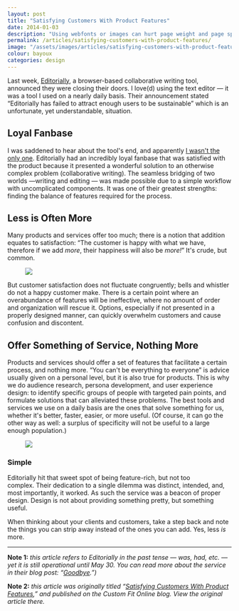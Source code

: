 ```yaml
---
layout: post
title: "Satisfying Customers With Product Features"
date: 2014-01-03
description: "Using webfonts or images can hurt page weight and page speed, so use Unicode characters in your CSS. You can even use the browser console to easily find a specific character encoding."
permalink: /articles/satisfying-customers-with-product-features/
image: "/assets/images/articles/satisfying-customers-with-product-features/satisfying-customers-with-product-features.png"
colour: bayoux
categories: design
---
```


Last week, [Editorially](http://editorially.com/ "Editorially"), a browser-based collaborative writing tool, announced they were closing their doors. I love(d) using the text editor — it was a tool I used on a nearly daily basis. Their announcement stated “Editorially has failed to attract enough users to be sustainable” which is an unfortunate, yet understandable, situation.

## Loyal Fanbase

I was saddened to hear about the tool's end, and apparently [I wasn't the only one](https://twitter.com/search?q=editorially "Editorially search results on Twitter"). Editorially had an incredibly loyal fanbase that was satisfied with the product because it presented a wonderful solution to an otherwise complex problem (collaborative writing). The seamless bridging of two worlds —writing and editing — was made possible due to a simple workflow with uncomplicated components. It was one of their greatest strengths: finding the balance of features required for the process.

## Less is Often More

Many products and services offer too much; there is a notion that addition equates to satisfaction: “The customer is happy with what we have, therefore if we add *more*, their happiness will also be *more!*” It's crude, but common.

<figure>
    <img src="{{site.url}}/assets/images/articles/satisfying-customers-with-product-features/customer-satisfaction.jpg" />
</figure>

But customer satisfaction does not fluctuate congruently; bells and whistler do not a happy customer make. There is a certain point where an overabundance of features will be ineffective, where no amount of order and organization will rescue it. Options, especially if not presented in a properly designed manner, can quickly overwhelm customers and cause confusion and discontent.

## Offer Something of Service, Nothing More

Products and services should offer a set of features that facilitate a certain process, and nothing more. “You can't be everything to everyone” is advice usually given on a personal level, but it is also true for products. This is why we do audience research, persona development, and user experience design: to identify specific groups of people with targeted pain points, and formulate solutions that can alleviated these problems. The best tools and services we use on a daily basis are the ones that solve something for us, whether it's better, faster, easier, or more useful. (Of course, it can go the other way as well: a surplus of specificity will not be useful to a large enough population.)

<figure class="u-text-align-center">
    <img src="{{site.url}}/assets/images/articles/satisfying-customers-with-product-features/customer-satisfaction-best.gif" />
</figure>

### Simple

Editorially hit that sweet spot of being feature-rich, but not too complex. Their dedication to a single dilemma was distinct, intended, and, most importantly, it worked. As such the service was a beacon of proper design. Design is not about providing something pretty, but something useful.

When thinking about your clients and customers, take a step back and note the things you can strip away instead of the ones you can add. Yes, less *is* more.

***

**Note 1:** *this article refers to Editorially in the past tense — was, had, etc. — yet it is still operational until May 30\. You can read more about the service in their blog post: “[Goodbye](http://stet.editorially.com/articles/goodbye/ "STET blog: ").”)*

**Note 2:** *this article was originally titled “[Satisfying Customers With Product Features](http://www.customfitonline.com/news/2014/2/17/satisfying-customers-with-product-features/),” and published on the Custom Fit Online blog. View the original article there.*
